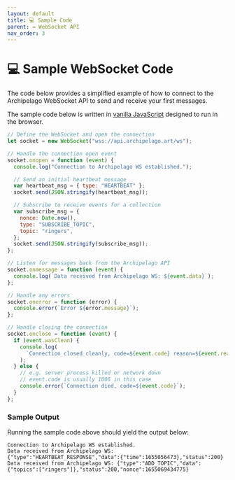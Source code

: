 ```yaml
---
layout: default
title: 💻 Sample Code
parent: ↔️ WebSocket API
nav_order: 3
---
```


# 💻 Sample WebSocket Code

The code below provides a simplified example of how to connect to the Archipelago WebSocket API to send and receive your first messages.

The sample code below is written in [vanilla JavaScript](https://developer.mozilla.org/en-US/docs/Web/API/WebSockets_API/Writing_WebSocket_client_applications) designed to run in the browser.

```javascript
// Define the WebSocket and open the connection
let socket = new WebSocket("wss://api.archipelago.art/ws");

// Handle the connection open event
socket.onopen = function (event) {
  console.log("Connection to Archipelago WS established.");

  // Send an initial heartbeat message
  var heartbeat_msg = { type: "HEARTBEAT" };
  socket.send(JSON.stringify(heartbeat_msg));

  // Subscribe to receive events for a collection
  var subscribe_msg = {
    nonce: Date.now(),
    type: "SUBSCRIBE_TOPIC",
    topic: "ringers",
  };
  socket.send(JSON.stringify(subscribe_msg));
};

// Listen for messages back from the Archipelago API
socket.onmessage = function (event) {
  console.log(`Data received from Archipelago WS: ${event.data}`);
};

// Handle any errors
socket.onerror = function (error) {
  console.error(`Error ${error.message}`);
};

// Handle closing the connection
socket.onclose = function (event) {
  if (event.wasClean) {
    console.log(
      `Connection closed cleanly, code=${event.code} reason=${event.reason}`
    );
  } else {
    // e.g. server process killed or network down
    // event.code is usually 1006 in this case
    console.error(`Connection died, code=${event.code}`);
  }
};
```

### Sample Output

Running the sample code above should yield the output below:

```
Connection to Archipelago WS established.
Data received from Archipelago WS: {"type":"HEARTBEAT_RESPONSE","data":{"time":1655056473},"status":200}
Data received from Archipelago WS: {"type":"ADD_TOPIC","data":{"topics":["ringers"]},"status":200,"nonce":1655069434775}
```
